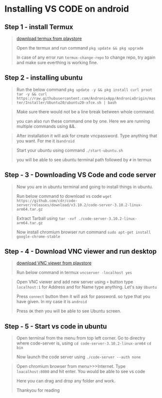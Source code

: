 


>

# Installing VS CODE on android

## Step 1 - install Termux

><a href="https://play.google.com/store/apps/details?id=com.termux">download termux from playstore</a>
>
>Open the termux and run command
>`pkg update && pkg upgrade`
>
>In case of any error run
>`termux-change-repo`
>to change repo, try again and make sure everthing is working fine.

## Step 2 - installing ubuntu
>Run the below command
>`pkg update -y && pkg install curl proot tar -y && curl https://raw.githubusercontent.com/AndronixApp/AndronixOrigin/master/Installer/Ubuntu20/ubuntu20-xfce.sh | bash`

>Make sure there would not be a line break between whole command.
>
>you can also run these command one by one.  Here we are running multiple commands using &&.

>After installation it will ask for create vncpassword. Type anything that you want. For me it is`android`

>Start your ubuntu using command
>`./start-ubuntu.sh`
>
>you will be able to see ubuntu terminal path followed by `#` in termux

## Step - 3 - Downloading VS Code and code server

>Now you are in ubuntu terminal and going to install things in ubuntu.
>
>Run below command to download vs code
>`wget https://github.com/cdr/code-server/releases/download/v3.10.2/code-server-3.10.2-linux-arm64.tar.gz`

>Extract Tarball using
>`tar -xvf ./code-server-3.10.2-linux-arm64.tar.gz`
>
>Now install chromium browser
>run command
>`sudo apt-get install google-chrome-stable`

## Step - 4 - Download VNC viewer and run desktop
><a href="https://play.google.com/store/apps/details?id=com.realvnc.viewer.android">download VNC viewer from playstore</a>
>
>Run below command in termux
>  `vncserver -localhost yes`
    
>Open VNC viewer and add new server using  `+`  button type `localhost:1` for Address and for Name type anything. Let's say `Ubuntu`
>
>Press `connect` button then it will ask for password. so type that you have given. In my case it is `android`
>
>Press `OK` then you will be able to see Ubuntu screen. 

## Step - 5 - Start vs code in ubuntu

>Open terminal from the menu from top left corner. 
>Go to directry where code-server is,
>using
>`cd code-server-3.10.2-linux-arm64` 
>`cd bin`
>
>Now launch the code server using
>`./code-server --auth none`

>Open chromium browser from menu>>>Internet.
>Type `loacalhost:8080` and hit enter.
>You would be able to see vs code
>
>Here you can drag and drop any folder and work.
>
>Thankyou for reading
